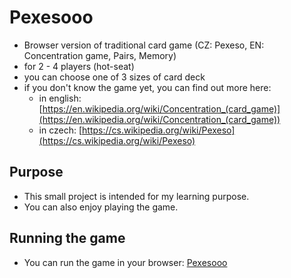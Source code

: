 # Pexesooo  
- Browser version of traditional card game (CZ: Pexeso, EN: Concentration game, Pairs, Memory)  
- for 2 - 4 players (hot-seat)  
- you can choose one of 3 sizes of card deck  
- if you don't know the game yet, you can find out more here:  
  - in english: [https://en.wikipedia.org/wiki/Concentration_(card_game)](https://en.wikipedia.org/wiki/Concentration_(card_game))  
  - in czech: [https://cs.wikipedia.org/wiki/Pexeso](https://cs.wikipedia.org/wiki/Pexeso)  
## Purpose  
- This small project is intended for my learning purpose.  
- You can also enjoy playing the game.  
## Running the game  
- You can run the game in your browser: [Pexesooo](https://dusan-goll.github.io/Pexesooo/)  
